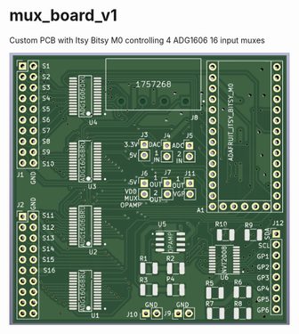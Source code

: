 # mux_board_v1
Custom PCB with Itsy Bitsy M0 controlling 4 ADG1606 16 input muxes

![picture](https://github.com/charkster/mux_board_v1/blob/main/mux_board_v1.png)

